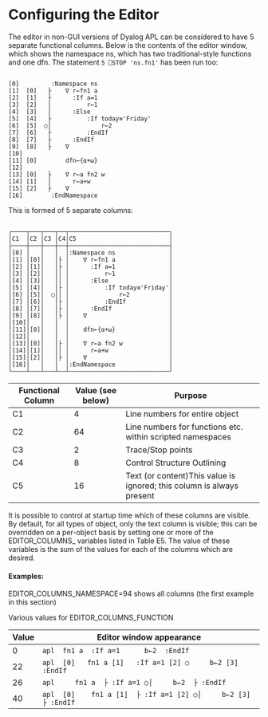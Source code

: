 # Configuring the Editor

The editor in non-GUI versions of Dyalog APL can be considered to have 5 separate functional columns.  Below is the contents of the editor window, which shows the namespace ns, which has two traditional-style functions and one dfn.  The statement `5 ⎕STOP 'ns.fn1'` has been run too:
```apl

[0]         :Namespace ns
[1]  [0]   ├    ∇ r←fn1 a
[2]  [1]   ├      :If a=1
[3]  [2]   │          r←1
[4]  [3]   │      :Else
[5]  [4]   ├          :If today≡'Friday'
[6]  [5]  ○│              r←2
[7]  [6]   ├          :EndIf
[8]  [7]   ├      :EndIf
[9]  [8]   ├    ∇
[10]
[11] [0]        dfn←{⍺+⍵}
[12]
[13] [0]   ├    ∇ r←a fn2 w
[14] [1]   │      r←a+w
[15] [2]   ├    ∇
[16]        :EndNamespace
```

This is formed of 5 separate columns:
```apl

┌────┬───┬───┬──┬────────────────────────────┐
│C1  │C2 │C3 │C4│C5                          │
├────┼───┼───┼──┼────────────────────────────┤
│[0] │   │   │  │:Namespace ns               │
│[1] │[0]│   │├ │    ∇ r←fn1 a               │
│[2] │[1]│   │├ │      :If a=1               │
│[3] │[2]│   ││ │          r←1               │
│[4] │[3]│   ││ │      :Else                 │
│[5] │[4]│   │├ │          :If today≡'Friday'│
│[6] │[5]│  ○││ │              r←2           │
│[7] │[6]│   │├ │          :EndIf            │
│[8] │[7]│   │├ │      :EndIf                │
│[9] │[8]│   │├ │    ∇                       │
│[10]│   │   │  │                            │
│[11]│[0]│   │  │    dfn←{⍺+⍵}               │
│[12]│   │   │  │                            │
│[13]│[0]│   │├ │    ∇ r←a fn2 w             │
│[14]│[1]│   ││ │      r←a+w                 │
│[15]│[2]│   │├ │    ∇                       │
│[16]│   │   │  │:EndNamespace               │
└────┴───┴───┴──┴────────────────────────────┘
```

| Functional Column | Value (see below) | Purpose |
| --- | --- | ---  |
| C1 | 4 | Line numbers for entire object |
| C2 | 64 | Line numbers for functions etc. within scripted namespaces |
| C3 | 2 | Trace/Stop points |
| C4 | 8 | Control Structure Outlining |
| C5 | 16 | Text (or content)This value is ignored; this column is always present |

It is possible to control at startup time which of these columns are visible. By default, for all types of object, only the text column is visible; this can be overridden on a per-object basis by setting one or more of the EDITOR_COLUMNS_ variables listed in Table E5. The value of these variables is the sum of the values for each of the columns which are desired.

#### Examples:

EDITOR_COLUMNS_NAMESPACE=94 shows all columns (the first example in this section)

Various values for EDITOR_COLUMNS_FUNCTION

| Value | Editor window appearance |
| --- | ---  |
| 0 | ```apl  fn1 a  :If a=1      b←2  :EndIf ``` |
| 22 | ```apl  [0]   fn1 a [1]   :If a=1 [2] ○     b←2 [3]   :EndIf 		 ``` |
| 26 | ```apl     fn1 a  ├ :If a=1 ○│     b←2  ├ :EndIf ``` |
| 40 | ```apl  [0]    fn1 a [1]  ├ :If a=1 [2] ○│     b←2 [3]  ├ :EndIf ``` |
